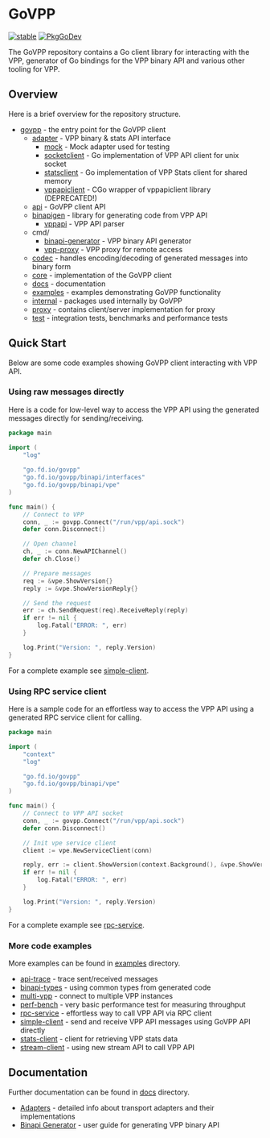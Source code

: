 # GoVPP

[![stable](https://img.shields.io/github/v/tag/fdio/govpp.svg?label=release&logo=github)](https://github.com/ligato/vpp-agent/releases/latest) [![PkgGoDev](https://pkg.go.dev/badge/go.fd.io/govpp)](https://pkg.go.dev/go.fd.io/govpp)

The GoVPP repository contains a Go client library for interacting with the VPP, 
generator of Go bindings for the VPP binary API and various other tooling for VPP.

## Overview

Here is a brief overview for the repository structure.

- [govpp](govpp.go) - the entry point for the GoVPP client
  - [adapter](adapter) - VPP binary & stats API interface
    - [mock](adapter/mock) - Mock adapter used for testing
    - [socketclient](adapter/socketclient) - Go implementation of VPP API client for unix socket
    - [statsclient](adapter/statsclient) - Go implementation of VPP Stats client for shared memory
    - [vppapiclient](adapter/vppapiclient) - CGo wrapper of vppapiclient library (DEPRECATED!)
  - [api](api) - GoVPP client API
  - [binapigen](binapigen) - library for generating code from VPP API
    - [vppapi](binapigen/vppapi) - VPP API parser
  - cmd/
    - [binapi-generator](cmd/binapi-generator) - VPP binary API generator
    - [vpp-proxy](cmd/vpp-proxy) - VPP proxy for remote access
  - [codec](codec) - handles encoding/decoding of generated messages into binary form
  - [core](core) - implementation of the GoVPP client
  - [docs](docs) - documentation
  - [examples](examples) - examples demonstrating GoVPP functionality
  - [internal](internal) - packages used internally by GoVPP
  - [proxy](proxy) - contains client/server implementation for proxy
  - [test](test) - integration tests, benchmarks and performance tests

## Quick Start

Below are some code examples showing GoVPP client interacting with VPP API.

### Using raw messages directly

Here is a code for low-level way to access the VPP API using the generated messages directly for sending/receiving.

```go
package main

import (
    "log"
    
	"go.fd.io/govpp"
	"go.fd.io/govpp/binapi/interfaces"
	"go.fd.io/govpp/binapi/vpe"
)

func main() {
	// Connect to VPP
	conn, _ := govpp.Connect("/run/vpp/api.sock")
	defer conn.Disconnect()

	// Open channel
	ch, _ := conn.NewAPIChannel()
	defer ch.Close()

	// Prepare messages
	req := &vpe.ShowVersion{}
	reply := &vpe.ShowVersionReply{}

	// Send the request
	err := ch.SendRequest(req).ReceiveReply(reply)
	if err != nil {
        log.Fatal("ERROR: ", err)
	}

    log.Print("Version: ", reply.Version)
}
```

For a complete example see [simple-client](examples/simple-client).

### Using RPC service client

Here is a sample code for an effortless way to access the VPP API using a generated RPC service client for calling.

```go
package main

import (
    "context"
    "log"

	"go.fd.io/govpp"
	"go.fd.io/govpp/binapi/vpe"
)

func main() {
	// Connect to VPP API socket
	conn, _ := govpp.Connect("/run/vpp/api.sock")
	defer conn.Disconnect()

	// Init vpe service client
    client := vpe.NewServiceClient(conn)

	reply, err := client.ShowVersion(context.Background(), &vpe.ShowVersion{})
	if err != nil {
		log.Fatal("ERROR: ", err)
	}

	log.Print("Version: ", reply.Version)
}
```

For a complete example see [rpc-service](examples/rpc-service).

### More code examples

More examples can be found in [examples](examples) directory.

- [api-trace](api-trace) - trace sent/received messages
- [binapi-types](binapi-types) - using common types from generated code
- [multi-vpp](multi-vpp) - connect to multiple VPP instances
- [perf-bench](perf-bench) - very basic performance test for measuring throughput
- [rpc-service](rpc-service) - effortless way to call VPP API via RPC client
- [simple-client](simple-client) - send and receive VPP API messages using GoVPP API directly
- [stats-client](stats-client) - client for retrieving VPP stats data
- [stream-client](stream-client) - using new stream API to call VPP API

## Documentation

Further documentation can be found in [docs](docs) directory.

- [Adapters](docs/ADAPTERS.md) - detailed info about transport adapters and their implementations
- [Binapi Generator](docs/GENERATOR.md) - user guide for generating VPP binary API
